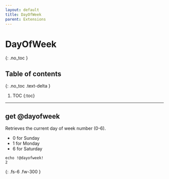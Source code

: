 ```yaml
---
layout: default
title: DayOfWeek
parent: Extensions
---
```


# DayOfWeek
{: .no_toc }

## Table of contents
{: .no_toc .text-delta }

1. TOC
{:toc}

---

## get @dayofweek
Retrieves the current day of week number (0-6).

- 0 for Sunday
- 1 for Monday
- 6 for Saturday

```
echo !@dayofweek!
2
```

{: .fs-6 .fw-300 }
